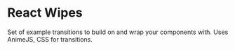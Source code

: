 # React Wipes
Set of example transitions to build on and wrap your components with.  Uses
AnimeJS, CSS for transitions.
